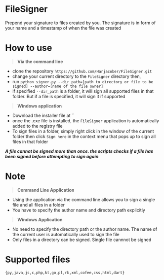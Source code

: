 # FileSigner
Prepend your signature to files created by you.
The signature is in form of your name and a timestamp of when the file was created

# How to use
> **Via the command line**
  - clone the repository `https://github.com/Harjacober/FileSigner.git`
  - change your current directory to the `FileSigner` directory then,
  - run `python signer.py --dir_path=[path to directory or file to be signed] --author=[name of the file owner]`
  - if specified `--dir_path` is a folder, it will sign all supported files in that folder. But if a file is specified, it will sign it if supported
> **Windows application**
 - Download the installer file at ``
 - once the .exe file is installed, the `FileSigner` application is automatically added to the registry file
 - To sign files in a folder, simply right click in the window of the current folder then click `Sign here` in the context menu that pops up to sign all files in that folder
 
***A file cannot be signed more than once. the scripts checks if a file has been signed before attempting to sign again***

# Note
> **Command Line Application**
  - Using the application via the command line allows you to sign a single file and all files in a folder
  - You have to specify the author name and directory path explicitly
> **Windows Application**
  - No need to specify the directory path or the author name. The name of the current user is automatically used to sign the file
  - Only files in a directory can be signed. Single file cannnot be signed
  
# Supported files
```
{py,java,js,c,php,kt,go,pl,rb,xml,cofee,css,html,dart}
```
